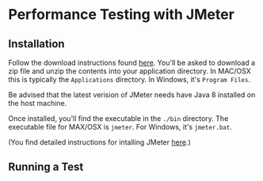 # Performance Testing with JMeter

## Installation

Follow the download instructions found [here](https://jmeter.apache.org/download_jmeter.cgi). You'll be asked to download a zip file and unzip the contents into your application directory. In MAC/OSX this is typically the `Applications` directory. In Windows, it's `Program Files`.

Be advised that the latest verision of JMeter needs have Java 8 installed on the host machine.

Once installed, you'll find the executable in the `./bin` directory. The executable file for MAX/OSX is `jmeter`. For Windows, it's `jmeter.bat`.

(You find detailed instructions for intalling JMeter [here](https://jmeter.apache.org/usermanual/get-started.html#install).)

## Running a Test

